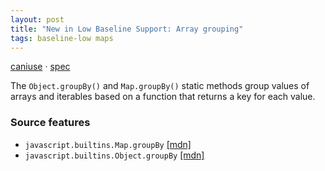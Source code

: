 ```yaml
---
layout: post
title: "New in Low Baseline Support: Array grouping"
tags: baseline-low maps
---
```


[caniuse](https://caniuse.com/?search=array-group) · [spec](https://tc39.es/proposal-array-grouping/)

The `Object.groupBy()` and `Map.groupBy()` static methods group values of arrays and iterables based on a function that returns a key for each value.

### Source features

- ``javascript.builtins.Map.groupBy`` [[mdn]](https://https://developer.mozilla.org/en-US/search?q=javascript.builtins.Map.groupBy)
- ``javascript.builtins.Object.groupBy`` [[mdn]](https://https://developer.mozilla.org/en-US/search?q=javascript.builtins.Object.groupBy)

